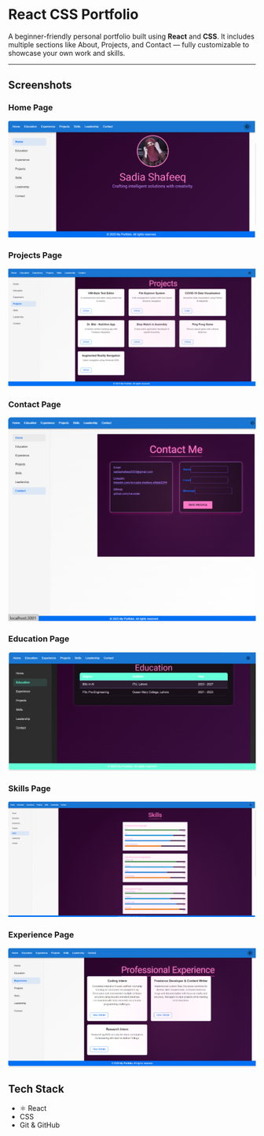 #  React CSS Portfolio

A beginner-friendly personal portfolio built using **React** and **CSS**. It includes multiple sections like About, Projects, and Contact — fully customizable to showcase your own work and skills.

---

##  Screenshots

###  Home Page
![Home Page](public/Assests/Home.png)

###  Projects Page
![Projects](public/Assests/Projects.png)

###  Contact Page
![Contact](public/Assests/Contact.png)

###  Education Page
![Education](public/Assests/Education.png)

###  Skills Page
![Skills](public/Assests/Skills.png)

### Experience Page
![Experience](public/Assests/Experience.png)


##  Tech Stack

- ⚛ React
-  CSS
-  Git & GitHub



